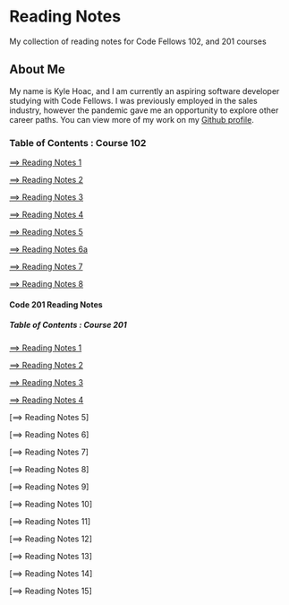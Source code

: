 # Reading Notes

My collection of reading notes for Code Fellows 102, and 201 courses

## About Me

My name is Kyle Hoac, and I am currently an aspiring software developer studying with Code Fellows. I was previously employed in the sales industry, however the pandemic gave me an opportunity to explore other career paths. You can view more of my work on my [Github profile](https://github.com/kylehoac).

### __Table of Contents : Course 102__

[==> Reading Notes 1](read01.md)

[==> Reading Notes 2](read02.md)

[==> Reading Notes 3](read03.md)

[==> Reading Notes 4](read04.md)

[==> Reading Notes 5](read05.md)

[==> Reading Notes 6a](read06a.md)

[==> Reading Notes 7](read07.md)

[==> Reading Notes 8](read08.md)

#### __Code 201 Reading Notes__

##### __Table of Contents : Course 201__

[==> Reading Notes 1](read1.md)

[==> Reading Notes 2](read2.md)

[==> Reading Notes 3](read3.md)

[==> Reading Notes 4](read4.md)

[==> Reading Notes 5]

[==> Reading Notes 6]

[==> Reading Notes 7]

[==> Reading Notes 8]

[==> Reading Notes 9]

[==> Reading Notes 10]

[==> Reading Notes 11]

[==> Reading Notes 12]

[==> Reading Notes 13]

[==> Reading Notes 14]

[==> Reading Notes 15]
